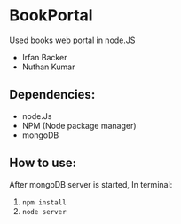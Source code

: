 # BookPortal
Used books web portal in node.JS
* Irfan Backer
* Nuthan Kumar

## Dependencies:
* node.Js
* NPM (Node package manager)
* mongoDB

## How to use:
After mongoDB server is started,
In terminal:
1. `npm install`
2. `node server`
  

